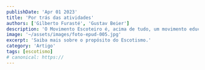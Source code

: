 ```yaml
---
publishDate: 'Apr 01 2023'
title: 'Por trás das atividades'
authors: ['Gilberto Furasté', 'Gustav Beier']
description: 'O Movimento Escoteiro é, acima de tudo, um movimento educativo. Assim, precisamos entender como as atividades escoteiras contribuem para o desenvolvimento de crianças, adolescentes e jovens.'
image: '~/assets/images/foto-epud-005.jpg'
excerpt: 'Saiba mais sobre o propósito do Escotismo.'
category: 'Artigo'
tags: [escotismo]
# canonical: https://
---
```

